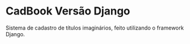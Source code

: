 # CadBook Versão Django

Sistema de cadastro de títulos imaginários, feito utilizando o framework Django.
